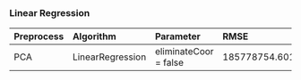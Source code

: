 ## 



### Linear Regression
| Preprocess| Algorithm| Parameter| RMSE|
|:---|:----|:----|:----|
|PCA| LinearRegression| eliminateCoor = false| 185778754.6012|
